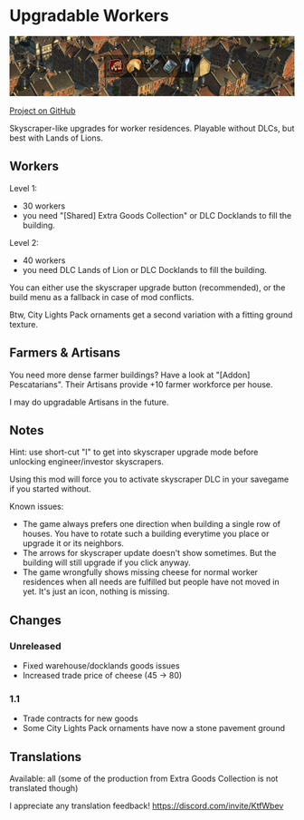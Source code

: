 # Upgradable Workers

![](./banner.png)

[Project on GitHub](https://github.com/jakobharder/anno-1800-jakobs-mods)

Skyscraper-like upgrades for worker residences. Playable without DLCs, but best with Lands of Lions.

## Workers

Level 1:
- 30 workers
- you need "[Shared] Extra Goods Collection" or DLC Docklands to fill the building.

Level 2:
- 40 workers
- you need DLC Lands of Lion or DLC Docklands to fill the building.

You can either use the skyscraper upgrade button (recommended), or the build menu as a fallback in case of mod conflicts.

Btw, City Lights Pack ornaments get a second variation with a fitting ground texture.

## Farmers & Artisans

You need more dense farmer buildings? Have a look at "[Addon] Pescatarians". Their Artisans provide +10 farmer workforce per house.

I may do upgradable Artisans in the future.

## Notes

Hint: use short-cut "I" to get into skyscraper upgrade mode before unlocking engineer/investor skyscrapers.

Using this mod will force you to activate skyscraper DLC in your savegame if you started without.

Known issues:

- The game always prefers one direction when building a single row of houses. You have to rotate such a building everytime you place or upgrade it or its neighbors.
- The arrows for skyscraper update doesn't show sometimes. But the building will still upgrade if you click anyway.
- The game wrongfully shows missing cheese for normal worker residences when all needs are fulfilled but people have not moved in yet. It's just an icon, nothing is missing.

## Changes

### Unreleased

- Fixed warehouse/docklands goods issues
- Increased trade price of cheese (45 -> 80)

### 1.1

- Trade contracts for new goods
- Some City Lights Pack ornaments have now a stone pavement ground 

## Translations

Available: all (some of the production from Extra Goods Collection is not translated though)

I appreciate any translation feedback! https://discord.com/invite/KtfWbev
